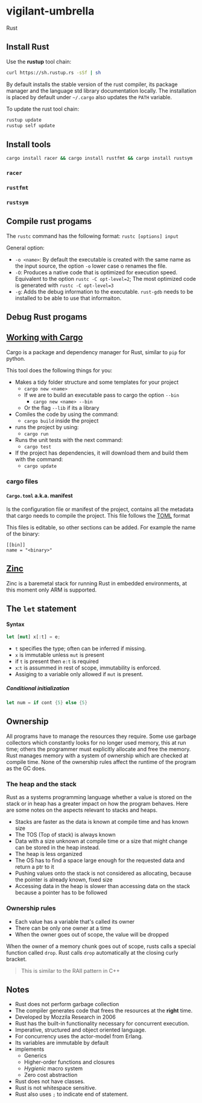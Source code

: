 # vigilant-umbrella
Rust

## Install Rust

Use the **rustup** tool chain:

```sh
curl https://sh.rustup.rs -sSf | sh
```

By default installs the stable version of the rust compiler, its package
manager and the language std library documentation locally. The installation
is placed by default under `~/.cargo` also updates the `PATH` variable.

To update the rust tool chain:
```sh
rustup update
rustup self update
```

## Install tools

```sh
cargo install racer && cargo install rustfmt && cargo install rustsym
```

### `racer`



### `rustfmt`

### `rustsym`


## Compile rust progams
The `rustc` command has the following format: `rustc [options] input`

General option:
* `-o <name>`: By default the executable is created with the same name as the
  input source, the option `-o` lower case o renames the file.
* `-O`: Produces a native code that is optimized for execution speed. Equivalent
  to the option `rustc -C opt-level=2`; The most optimized code is generated with
  `rustc -C opt-level=3`
* `-g`: Adds the debug information to the executable. `rust-gdb` needs to be installed to be able to use that informaiton.


## Debug Rust progams


## [Working with Cargo](https://doc.crates.io/guide.html)
Cargo is a package and dependency manager for Rust, similar to `pip` for python.

This tool does the following things for you:
  * Makes a tidy folder structure and some templates for your project
    * `cargo new <name>`
    * If we are to build an executable pass to cargo the option `--bin`
      * `cargo new <name> --bin`
    * Or the flag `--lib` if its a library
  * Comiles the code by using the command:
    * `cargo build` inside the project
  * runs the project by using:
    * `cargo run`
  * Runs the unit tests with the next command:
    * `cargo test`
  * If the project has dependencies, it will download them and build them with
  the command:
    * `cargo update`

### cargo files

#### `Cargo.toml` a.k.a. manifest
Is the configuration file or manifest of the project, contains all the metadata
that cargo needs to compile the project. This file follows the [TOML](https://github.com/toml-lang/toml) format

This files is editable, so other sections can be added. For example the name of
the binary:
```
[[bin]]
name = "<binary>"
```


## [Zinc]( http://zinc.rs/)

Zinc is a baremetal stack for running Rust in embedded environments, at this
moment only ARM is supported.

## The `let` statement

#### Syntax

```rust
let [mut] x[:t] = e;
```

* `t` specifies the type; often can be inferred if missing.
* `x` is immutable unless `mut` is present
* if `t` is present then `e:t` is required
* `x`:`t` is assummed in rest of scope, immutability is enforced.
* Assiging to a variable only allowed if `mut` is present.

##### Conditional initialization

```rust
let num = if cont {5} else {5}
```

## Ownership  

All programs have to manage the resources they require. Some use garbage
collectors which constantly looks for no longer used memory, this at run time;
others the programmer must explicitly allocate and free the memory.
Rust manages memory with a system of ownership which are checked at compile
time. None of the ownership rules affect the runtime of the program as the GC
does.

### The heap and the stack

Rust as a systems programming language whether a value is stored on the stack or
in heap has a greater impact on how the program behaves. Here are some notes on
the aspects relevant to stacks and heaps.

  * Stacks are faster as the data is known at compile time and has known size
  * The TOS (Top of stack) is always known
  * Data with a size unknown at compile time or a size that might change can be
  stored in the heap instead.
  * The heap is less organized
  * The OS has to find a space large enough for the requested data and return
  a ptr to it
  * Pushing values onto the stack is not considered as allocating, because the 
  pointer is already known, fixed size
  * Accessing data in the heap is slower than accessing data on the stack
  because a pointer has to be followed

### Ownership rules

* Each value has a variable that's called its owner
* There can be only one owner at a time
* When the owner goes out of scope, the value will be dropped

When the owner of a memory chunk goes out of scope, rusts calls a special
function called `drop`. Rust calls `drop` automatically at the closing curly
bracket.

> This is similar to the RAII pattern in C++

## Notes

- Rust does not perform garbage collection
- The compiler generates code that frees the resources at the __right__ time.
- Developed by Mozzila Research in 2006
- Rust has the built-in functionality necessary for concurrent execution.
- Imperative, structured and object oriented language.
- For concurrency uses the actor-model from Erlang.
- Its variables are immutable by default
- implements
  - Generics
  - Higher-order functions and closures
  - *Hygienic* macro system
  - Zero cost abstraction
- Rust does not have classes.
- Rust is not whitespace sensitive.
- Rust also uses `;` to indicate end of statement.

